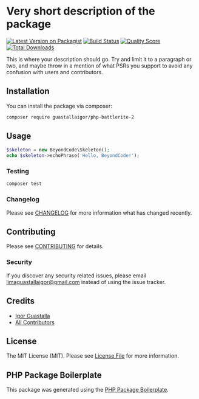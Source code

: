 # Very short description of the package

[![Latest Version on Packagist](https://img.shields.io/packagist/v/guastallaigor/php-battlerite-2.svg?style=flat-square)](https://packagist.org/packages/guastallaigor/php-battlerite-2)
[![Build Status](https://img.shields.io/travis/guastallaigor/php-battlerite-2/master.svg?style=flat-square)](https://travis-ci.org/guastallaigor/php-battlerite-2)
[![Quality Score](https://img.shields.io/scrutinizer/g/guastallaigor/php-battlerite-2.svg?style=flat-square)](https://scrutinizer-ci.com/g/guastallaigor/php-battlerite-2)
[![Total Downloads](https://img.shields.io/packagist/dt/guastallaigor/php-battlerite-2.svg?style=flat-square)](https://packagist.org/packages/guastallaigor/php-battlerite-2)

This is where your description should go. Try and limit it to a paragraph or two, and maybe throw in a mention of what PSRs you support to avoid any confusion with users and contributors.

## Installation

You can install the package via composer:

```bash
composer require guastallaigor/php-battlerite-2
```

## Usage

``` php
$skeleton = new BeyondCode\Skeleton();
echo $skeleton->echoPhrase('Hello, BeyondCode!');
```

### Testing

``` bash
composer test
```

### Changelog

Please see [CHANGELOG](CHANGELOG.md) for more information what has changed recently.

## Contributing

Please see [CONTRIBUTING](CONTRIBUTING.md) for details.

### Security

If you discover any security related issues, please email limaguastallaigor@gmail.com instead of using the issue tracker.

## Credits

- [Igor Guastalla](https://github.com/guastallaigor)
- [All Contributors](../../contributors)

## License

The MIT License (MIT). Please see [License File](LICENSE.md) for more information.

## PHP Package Boilerplate

This package was generated using the [PHP Package Boilerplate](https://laravelpackageboilerplate.com).